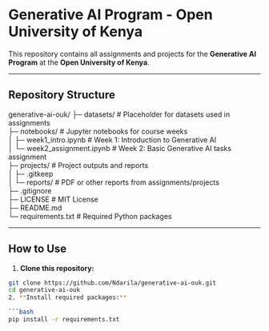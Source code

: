 # Generative AI Program - Open University of Kenya

This repository contains all assignments and projects for the **Generative AI Program** at the **Open University of Kenya**.

---

## Repository Structure

generative-ai-ouk/
├─ datasets/ # Placeholder for datasets used in assignments  
├─ notebooks/ # Jupyter notebooks for course weeks  
│  ├─ week1_intro.ipynb # Week 1: Introduction to Generative AI  
│  └─ week2_assignment.ipynb # Week 2: Basic Generative AI tasks assignment  
├─ projects/ # Project outputs and reports  
│  ├─ .gitkeep  
│  └─ reports/ # PDF or other reports from assignments/projects  
├─ .gitignore  
├─ LICENSE # MIT License  
├─ README.md  
└─ requirements.txt # Required Python packages

---

## How to Use

1. **Clone this repository:**

```bash
git clone https://github.com/Ndarila/generative-ai-ouk.git
cd generative-ai-ouk
2. **Install required packages:**

```bash
pip install -r requirements.txt


